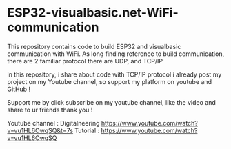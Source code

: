 # ESP32-visualbasic.net-WiFi-communication
This repository contains code to build ESP32 and visualbasic communication with WiFi.
As long finding reference to build communication, there are 2 familiar protocol
there are UDP, and TCP/IP

in this repository, i share about code with TCP/IP protocol
i already post my project on my Youtube channel, so support my platform on youtube and GitHub !

Support me by click subscribe on my youtube channel, like the video and share to ur friends  thank you !

Youtube channel : Digitalneering https://www.youtube.com/watch?v=vu1HL6OwqSQ&t=7s
Tutorial : https://www.youtube.com/watch?v=vu1HL6OwqSQ
